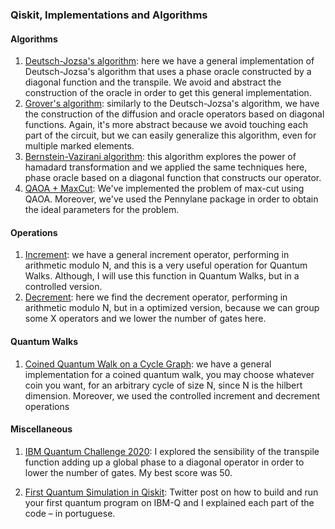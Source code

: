 ### Qiskit, Implementations and Algorithms


#### Algorithms
1) [Deutsch-Jozsa's algorithm](https://github.com/qwchagas/qiskit/blob/master/algorithms%20and%20transpile/deutsch_jozsa_algorithm_transpile.ipynb): here we have a general implementation of Deutsch-Jozsa's algorithm that uses a phase oracle constructed by a diagonal function and the transpile. We avoid and abstract the construction of the oracle in order to get this general implementation.
2) [Grover's algorithm](https://github.com/qwchagas/qiskit/blob/master/algorithms%20and%20transpile/grover_algorithm_transpile.ipynb): similarly to the Deutsch-Jozsa's algorithm, we have the construction of the diffusion and oracle operators based on diagonal functions. Again, it's more abstract because we avoid touching each part of the circuit, but we can easily generalize this algorithm, even for multiple marked elements.
3) [Bernstein-Vazirani algorithm](https://github.com/qwchagas/qiskit/blob/master/algorithms%20and%20transpile/bernstein-vazirani_algorithm_transpile.ipynb): this algorithm explores the power of hamadard transformation and we applied the same techniques here, phase oracle based on a diagonal function that constructs our operator.
4) [QAOA + MaxCut](https://github.com/qwchagas/qiskit/blob/master/algorithms%20and%20transpile/qaoa_maxcut.ipynb): We've implemented the problem of max-cut using QAOA. Moreover, we've used the Pennylane package in order to obtain the ideal parameters for the problem.

#### Operations
1) [Increment](https://github.com/qwchagas/qiskit/blob/master/operations/increment.ipynb): we have a general increment operator, performing in arithmetic modulo N, and this is a very useful operation for Quantum Walks. Although, I will use this function in Quantum Walks, but in a controlled version.
2) [Decrement](https://github.com/qwchagas/qiskit/blob/master/operations/decrement.ipynb): here we find the decrement operator, performing in arithmetic modulo N, but in a optimized version, because we can group some X operators and we lower the number of gates here.

#### Quantum Walks
1) [Coined Quantum Walk on a Cycle Graph](https://github.com/qwchagas/Qiskit_Quantum_Computing/blob/master/quantum_walks/coined_quantum_walk_line.ipynb): we have a general implementation for a coined quantum walk, you may choose whatever coin you want, for an arbitrary cycle of size N, since N is the hilbert dimension. Moreover, we used the controlled increment and decrement operations

#### Miscellaneous

1) [IBM Quantum Challenge 2020](https://github.com/qwchagas/qiskit/blob/master/misc/challenge4_circuit_optimization_ibm.ipynb): I explored the sensibility of the transpile function adding up a global phase to a diagonal operator in order to lower the number of gates. My best score was 50.

2) [First Quantum Simulation in Qiskit](https://twitter.com/bochagas/status/1278707589916889089): Twitter post on how to build and run your first quantum program on IBM-Q and I explained each part of the code – in portuguese.

